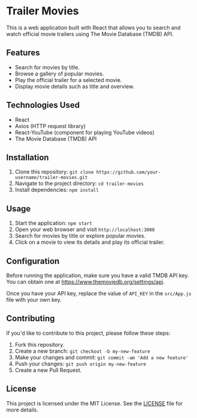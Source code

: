 # Trailer Movies

This is a web application built with React that allows you to search and watch official movie trailers using The Movie Database (TMDB) API.

## Features

- Search for movies by title.
- Browse a gallery of popular movies.
- Play the official trailer for a selected movie.
- Display movie details such as title and overview.

## Technologies Used

- React
- Axios (HTTP request library)
- React-YouTube (component for playing YouTube videos)
- The Movie Database (TMDB) API

## Installation

1. Clone this repository: `git clone https://github.com/your-username/trailer-movies.git`
2. Navigate to the project directory: `cd trailer-movies`
3. Install dependencies: `npm install`

## Usage

1. Start the application: `npm start`
2. Open your web browser and visit `http://localhost:3000`
3. Search for movies by title or explore popular movies.
4. Click on a movie to view its details and play its official trailer.

## Configuration

Before running the application, make sure you have a valid TMDB API key. You can obtain one at https://www.themoviedb.org/settings/api.

Once you have your API key, replace the value of `API_KEY` in the `src/App.js` file with your own key.

## Contributing

If you'd like to contribute to this project, please follow these steps:

1. Fork this repository.
2. Create a new branch: `git checkout -b my-new-feature`
3. Make your changes and commit: `git commit -am 'Add a new feature'`
4. Push your changes: `git push origin my-new-feature`
5. Create a new Pull Request.

## License

This project is licensed under the MIT License. See the [LICENSE](LICENSE) file for more details.
